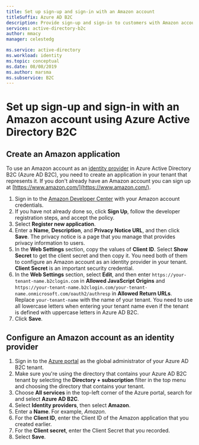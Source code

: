 ```yaml
---
title: Set up sign-up and sign-in with an Amazon account
titleSuffix: Azure AD B2C
description: Provide sign-up and sign-in to customers with Amazon accounts in your applications using Azure Active Directory B2C.
services: active-directory-b2c
author: mmacy
manager: celestedg

ms.service: active-directory
ms.workload: identity
ms.topic: conceptual
ms.date: 08/08/2019
ms.author: marsma
ms.subservice: B2C
---
```


# Set up sign-up and sign-in with an Amazon account using Azure Active Directory B2C

## Create an Amazon application

To use an Amazon account as an [identity provider](authorization-code-flow.md) in Azure Active Directory B2C (Azure AD B2C), you need to create an application in your tenant that represents it. If you don't already have an Amazon account you can sign up at [https://www.amazon.com/](https://www.amazon.com/).

1. Sign in to the [Amazon Developer Center](https://login.amazon.com/) with your Amazon account credentials.
1. If you have not already done so, click **Sign Up**, follow the developer registration steps, and accept the policy.
1. Select **Register new application**.
1. Enter a **Name**, **Description**, and **Privacy Notice URL**, and then click **Save**. The privacy notice is a page that you manage that provides privacy information to users.
1. In the **Web Settings** section, copy the values of **Client ID**. Select **Show Secret** to get the client secret and then copy it. You need both of them to configure an Amazon account as an identity provider in your tenant. **Client Secret** is an important security credential.
1. In the **Web Settings** section, select **Edit**, and then enter `https://your-tenant-name.b2clogin.com` in **Allowed JavaScript Origins** and `https://your-tenant-name.b2clogin.com/your-tenant-name.onmicrosoft.com/oauth2/authresp` in **Allowed Return URLs**. Replace `your-tenant-name` with the name of your tenant. You need to use all lowercase letters when entering your tenant name even if the tenant is defined with uppercase letters in Azure AD B2C.
1. Click **Save**.

## Configure an Amazon account as an identity provider

1. Sign in to the [Azure portal](https://portal.azure.com/) as the global administrator of your Azure AD B2C tenant.
1. Make sure you're using the directory that contains your Azure AD B2C tenant by selecting the **Directory + subscription** filter in the top menu and choosing the directory that contains your tenant.
1. Choose **All services** in the top-left corner of the Azure portal, search for and select **Azure AD B2C**.
1. Select **Identity providers**, then select **Amazon**.
1. Enter a **Name**. For example, *Amazon*.
1. For the **Client ID**, enter the Client ID of the Amazon application that you created earlier.
1. For the **Client secret**, enter the Client Secret that you recorded.
1. Select **Save**.
